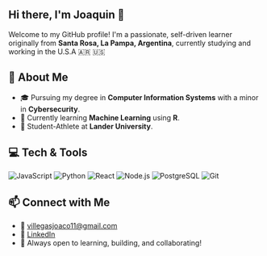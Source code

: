 ## Hi there, I'm Joaquin 👋

Welcome to my GitHub profile! I'm a passionate, self-driven learner originally from **Santa Rosa, La Pampa, Argentina**, currently studying and working in the U.S.A 🇦🇷 🇺🇸

## 🔎 About Me

- 🎓 Pursuing my degree in **Computer Information Systems** with a minor in **Cybersecurity**. 
- 🌱 Currently learning **Machine Learning** using **R**. 
- 💼 Student-Athlete at **Lander University**.

## 💻 Tech & Tools

![JavaScript](https://img.shields.io/badge/-JavaScript-F7DF1E?logo=javascript&logoColor=000)
![Python](https://img.shields.io/badge/-Python-3776AB?logo=python&logoColor=fff)
![React](https://img.shields.io/badge/-React-61DAFB?logo=react&logoColor=000)
![Node.js](https://img.shields.io/badge/-Node.js-339933?logo=node.js&logoColor=fff)
![PostgreSQL](https://img.shields.io/badge/-PostgreSQL-336791?logo=postgresql&logoColor=fff)
![Git](https://img.shields.io/badge/-Git-F05032?logo=git&logoColor=fff)

## 📫 Connect with Me

- 📧 villegasjoaco11@gmail.com
- 💼 [LinkedIn](www.linkedin.com/in/villegasjb)
- 🧠 Always open to learning, building, and collaborating!
